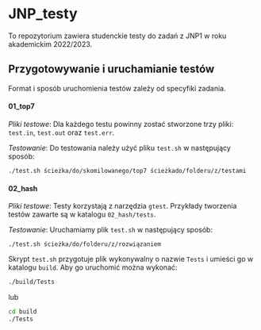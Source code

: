 # JNP_testy

To repozytorium zawiera studenckie testy do zadań z JNP1 w roku akademickim 2022/2023.

## Przygotowywanie i uruchamianie testów

Format i sposób uruchomienia testów zależy od specyfiki zadania.

#### 01_top7

_Pliki testowe_: Dla każdego testu powinny zostać stworzone trzy pliki: `test.in`, `test.out` oraz `test.err`.

_Testowanie_: Do testowania należy użyć pliku `test.sh` w następujący sposób:

`./test.sh ścieżka/do/skomilowanego/top7 ścieżkado/folderu/z/testami`

#### 02_hash

_Pliki testowe_: Testy korzystają z narzędzia `gtest`. Przykłady tworzenia testów zawarte są w katalogu `02_hash/tests`.

_Testowanie_: Uruchamiamy plik `test.sh` w następujący sposób:

`./test.sh ścieżka/do/folderu/z/rozwiązaniem`

Skrypt `test.sh` przygotuje plik wykonywalny o nazwie `Tests` i umieści go w katalogu `build`.
Aby go uruchomić można wykonać:

```sh
./build/Tests
```
lub
```sh
cd build
./Tests
```
